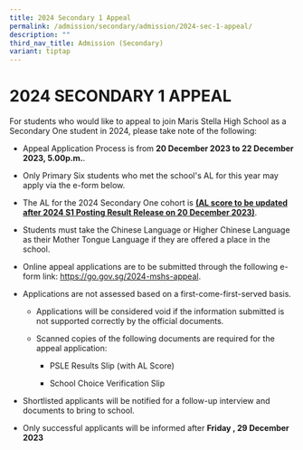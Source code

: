 ```yaml
---
title: 2024 Secondary 1 Appeal
permalink: /admission/secondary/admission/2024-sec-1-appeal/
description: ""
third_nav_title: Admission (Secondary)
variant: tiptap
---
```

<h1>2024 SECONDARY 1 APPEAL</h1><p>For students who would like to appeal to join Maris Stella High School as a Secondary One student in 2024, please take note of the following:</p><ul><li><p>Appeal Application Process is from <strong>20 December 2023 to 22 December 2023, 5.00p.m.</strong>.</p></li><li><p>Only Primary Six students who met the school's AL for this year may apply via the e-form below.</p></li><li><p>The AL for the 2024 Secondary One cohort is <strong><u>(AL score to be updated after 2024 S1 Posting Result Release on 20 December 2023)</u></strong>.&nbsp;</p></li><li><p>Students must take the Chinese Language or Higher Chinese Language as their Mother Tongue Language if they are offered a place in the school.</p></li><li><p>Online appeal applications are to be submitted through the following e-form link: <a href="https://go.gov.sg/2024-mshs-appeal" rel="noopener noreferrer nofollow" target="_blank">https://go.gov.sg/2024-mshs-appeal</a>.&nbsp;</p></li><li><p>Applications are not assessed based on a first-come-first-served basis.</p><ul><li><p>Applications will be considered void if the information submitted is not supported correctly by the official documents.&nbsp;</p></li><li><p>Scanned copies of the following documents are required for the appeal application:</p><ul><li><p>PSLE Results Slip (with AL Score)</p></li><li><p>School Choice Verification Slip</p></li></ul></li></ul></li><li><p>Shortlisted applicants will be notified for a follow-up interview and documents to bring to school.</p></li><li><p>Only successful applicants will be informed after <strong>Friday , 29 December 2023</strong></p></li></ul><p></p>